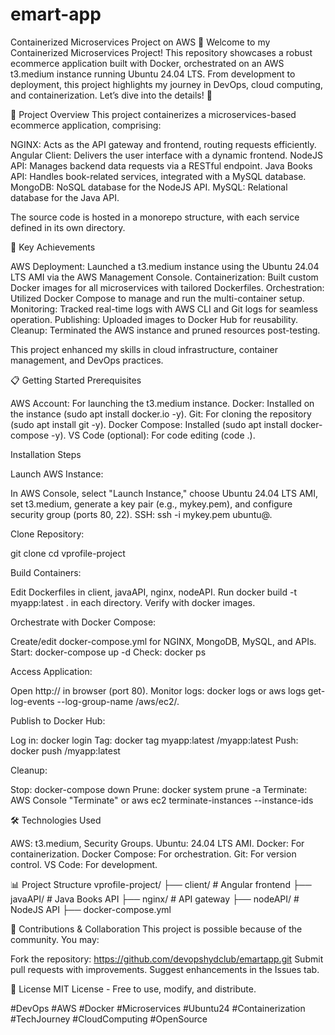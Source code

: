 # emart-app
Containerized Microservices Project on AWS 🚀
Welcome to my Containerized Microservices Project! This repository showcases a robust ecommerce application built with Docker, orchestrated on an AWS t3.medium instance running Ubuntu 24.04 LTS. From development to deployment, this project highlights my journey in DevOps, cloud computing, and containerization. Let’s dive into the details! 🌟

🌟 Project Overview
This project containerizes a microservices-based ecommerce application, comprising:

NGINX: Acts as the API gateway and frontend, routing requests efficiently.
Angular Client: Delivers the user interface with a dynamic frontend.
NodeJS API: Manages backend data requests via a RESTful endpoint.
Java Books API: Handles book-related services, integrated with a MySQL database.
MongoDB: NoSQL database for the NodeJS API.
MySQL: Relational database for the Java API.

The source code is hosted in a monorepo structure, with each service defined in its own directory.

🎯 Key Achievements

AWS Deployment: Launched a t3.medium instance using the Ubuntu 24.04 LTS AMI via the AWS Management Console.
Containerization: Built custom Docker images for all microservices with tailored Dockerfiles.
Orchestration: Utilized Docker Compose to manage and run the multi-container setup.
Monitoring: Tracked real-time logs with AWS CLI and Git logs for seamless operation.
Publishing: Uploaded images to Docker Hub for reusability.
Cleanup: Terminated the AWS instance and pruned resources post-testing.

This project enhanced my skills in cloud infrastructure, container management, and DevOps practices.

📋 Getting Started
Prerequisites

AWS Account: For launching the t3.medium instance.
Docker: Installed on the instance (sudo apt install docker.io -y).
Git: For cloning the repository (sudo apt install git -y).
Docker Compose: Installed (sudo apt install docker-compose -y).
VS Code (optional): For code editing (code .).

Installation Steps

Launch AWS Instance:

In AWS Console, select "Launch Instance," choose Ubuntu 24.04 LTS AMI, set t3.medium, generate a key pair (e.g., mykey.pem), and configure security group (ports 80, 22).
SSH: ssh -i mykey.pem ubuntu@<AWS-IP>.


Clone Repository:

git clone <repo-ssh-url>
cd vprofile-project


Build Containers:

Edit Dockerfiles in client, javaAPI, nginx, nodeAPI.
Run docker build -t myapp:latest . in each directory.
Verify with docker images.


Orchestrate with Docker Compose:

Create/edit docker-compose.yml for NGINX, MongoDB, MySQL, and APIs.
Start: docker-compose up -d
Check: docker ps


Access Application:

Open http://<AWS-IP> in browser (port 80).
Monitor logs: docker logs <container-id> or aws logs get-log-events --log-group-name /aws/ec2/<instance-id>.


Publish to Docker Hub:

Log in: docker login
Tag: docker tag myapp:latest <your-account>/myapp:latest
Push: docker push <your-account>/myapp:latest


Cleanup:

Stop: docker-compose down
Prune: docker system prune -a
Terminate: AWS Console "Terminate" or aws ec2 terminate-instances --instance-ids <instance-id>




🛠️ Technologies Used

AWS: t3.medium, Security Groups.
Ubuntu: 24.04 LTS AMI.
Docker: For containerization.
Docker Compose: For orchestration.
Git: For version control.
VS Code: For development.


📊 Project Structure
vprofile-project/
├── client/          # Angular frontend
├── javaAPI/         # Java Books API
├── nginx/           # API gateway
├── nodeAPI/         # NodeJS API
├── docker-compose.yml


🤝 Contributions & Collaboration
This project is possible because of the community. You may:

Fork the repository: https://github.com/devopshydclub/emartapp.git
Submit pull requests with improvements.
Suggest enhancements in the Issues tab.


📜 License
MIT License - Free to use, modify, and distribute.

#DevOps #AWS #Docker #Microservices #Ubuntu24 #Containerization #TechJourney #CloudComputing #OpenSource